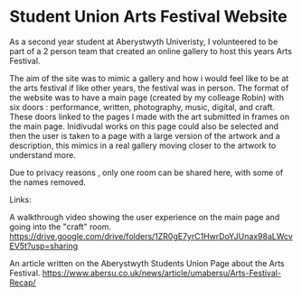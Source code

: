 # Student Union Arts Festival Website

As a second year student at Aberystwyth Univeristy, I volunteered to be part of a 2 person team that created an online gallery to host 
this years Arts Festival. 

The aim of the site was to mimic a gallery and how i would feel like to be at the arts festival if like other years, the festival was in person.
The format of the website was to have a main page (created by my colleage Robin) with six doors : performance, written, photography, music, digital, and craft.
These doors linked to the pages I made with the art submitted in frames on the main page. Inidivudal works on this page could also be selected and then
the user is taken to a page with a large version of the artwork and a description, this mimics in a real gallery moving closer to the artwork to understand more.


Due to privacy reasons , only one room can be shared here, with some of the names removed.

Links:

A walkthrough video showing the user experience on the main page and going into the "craft" room.
https://drive.google.com/drive/folders/1ZR0gE7yrC1HwrDoYJUnax98aLWcvEV5t?usp=sharing

An article written on the Aberystwyth Students Union Page about the Arts Festival.
https://www.abersu.co.uk/news/article/umabersu/Arts-Festival-Recap/
